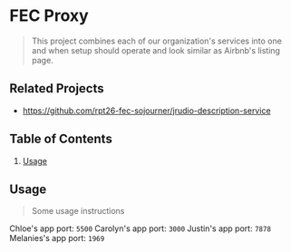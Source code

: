 # FEC Proxy

> This project combines each of our organization's services into one and when setup should operate and look similar as Airbnb's listing page.

## Related Projects

  - https://github.com/rpt26-fec-sojourner/jrudio-description-service

## Table of Contents

1. [Usage](#Usage)

## Usage

> Some usage instructions

Chloe's app port: `5500`
Carolyn's app port: `3000`
Justin's app port: `7878`
Melanies's app port: `1969`
